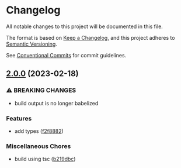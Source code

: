 # Changelog

All notable changes to this project will be documented in this file.

The format is based on [Keep a Changelog](https://keepachangelog.com/en/1.0.0/), and this project
adheres to [Semantic Versioning](https://semver.org/spec/v2.0.0.html).

See [Conventional Commits](https://conventionalcommits.org) for commit guidelines.

## [2.0.0](https://github.com/jneander/focus-react/compare/v1.0.2...v2.0.0) (2023-02-18)

### ⚠ BREAKING CHANGES

- build output is no longer babelized

### Features

- add types
  ([f2f8882](https://github.com/jneander/focus-react/commit/f2f88824baabc1f19569572db678047ba7426ea6))

### Miscellaneous Chores

- build using tsc
  ([b219dbc](https://github.com/jneander/focus-react/commit/b219dbce6af30c2fcd0531c06aa04dcc161b1561))
